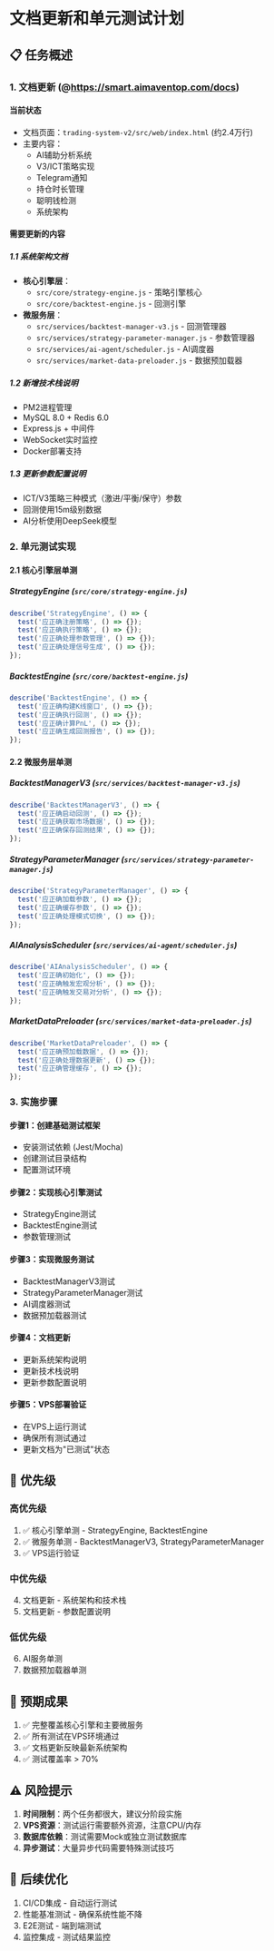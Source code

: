 # 文档更新和单元测试计划

## 📋 任务概述

### 1. 文档更新 (@https://smart.aimaventop.com/docs)

#### 当前状态
- 文档页面：`trading-system-v2/src/web/index.html` (约2.4万行)
- 主要内容：
  - AI辅助分析系统
  - V3/ICT策略实现
  - Telegram通知
  - 持仓时长管理
  - 聪明钱检测
  - 系统架构

#### 需要更新的内容

##### 1.1 系统架构文档
- **核心引擎层**：
  - `src/core/strategy-engine.js` - 策略引擎核心
  - `src/core/backtest-engine.js` - 回测引擎
- **微服务层**：
  - `src/services/backtest-manager-v3.js` - 回测管理器
  - `src/services/strategy-parameter-manager.js` - 参数管理器
  - `src/services/ai-agent/scheduler.js` - AI调度器
  - `src/services/market-data-preloader.js` - 数据预加载器

##### 1.2 新增技术栈说明
- PM2进程管理
- MySQL 8.0 + Redis 6.0
- Express.js + 中间件
- WebSocket实时监控
- Docker部署支持

##### 1.3 更新参数配置说明
- ICT/V3策略三种模式（激进/平衡/保守）参数
- 回测使用15m级别数据
- AI分析使用DeepSeek模型

### 2. 单元测试实现

#### 2.1 核心引擎层单测

##### StrategyEngine (`src/core/strategy-engine.js`)
```javascript
describe('StrategyEngine', () => {
  test('应正确注册策略', () => {});
  test('应正确执行策略', () => {});
  test('应正确处理参数管理', () => {});
  test('应正确处理信号生成', () => {});
});
```

##### BacktestEngine (`src/core/backtest-engine.js`)
```javascript
describe('BacktestEngine', () => {
  test('应正确构建K线窗口', () => {});
  test('应正确执行回测', () => {});
  test('应正确计算PnL', () => {});
  test('应正确生成回测报告', () => {});
});
```

#### 2.2 微服务层单测

##### BacktestManagerV3 (`src/services/backtest-manager-v3.js`)
```javascript
describe('BacktestManagerV3', () => {
  test('应正确启动回测', () => {});
  test('应正确获取市场数据', () => {});
  test('应正确保存回测结果', () => {});
});
```

##### StrategyParameterManager (`src/services/strategy-parameter-manager.js`)
```javascript
describe('StrategyParameterManager', () => {
  test('应正确加载参数', () => {});
  test('应正确缓存参数', () => {});
  test('应正确处理模式切换', () => {});
});
```

##### AIAnalysisScheduler (`src/services/ai-agent/scheduler.js`)
```javascript
describe('AIAnalysisScheduler', () => {
  test('应正确初始化', () => {});
  test('应正确触发宏观分析', () => {});
  test('应正确触发交易对分析', () => {});
});
```

##### MarketDataPreloader (`src/services/market-data-preloader.js`)
```javascript
describe('MarketDataPreloader', () => {
  test('应正确预加载数据', () => {});
  test('应正确处理数据更新', () => {});
  test('应正确管理缓存', () => {});
});
```

### 3. 实施步骤

#### 步骤1：创建基础测试框架
- 安装测试依赖 (Jest/Mocha)
- 创建测试目录结构
- 配置测试环境

#### 步骤2：实现核心引擎测试
- StrategyEngine测试
- BacktestEngine测试
- 参数管理测试

#### 步骤3：实现微服务测试
- BacktestManagerV3测试
- StrategyParameterManager测试
- AI调度器测试
- 数据预加载器测试

#### 步骤4：文档更新
- 更新系统架构说明
- 更新技术栈说明
- 更新参数配置说明

#### 步骤5：VPS部署验证
- 在VPS上运行测试
- 确保所有测试通过
- 更新文档为"已测试"状态

## 🎯 优先级

### 高优先级
1. ✅ 核心引擎单测 - StrategyEngine, BacktestEngine
2. ✅ 微服务单测 - BacktestManagerV3, StrategyParameterManager
3. ✅ VPS运行验证

### 中优先级
4. 文档更新 - 系统架构和技术栈
5. 文档更新 - 参数配置说明

### 低优先级
6. AI服务单测
7. 数据预加载器单测

## 📝 预期成果

1. ✅ 完整覆盖核心引擎和主要微服务
2. ✅ 所有测试在VPS环境通过
3. ✅ 文档更新反映最新系统架构
4. ✅ 测试覆盖率 > 70%

## ⚠️ 风险提示

1. **时间限制**：两个任务都很大，建议分阶段实施
2. **VPS资源**：测试运行需要额外资源，注意CPU/内存
3. **数据库依赖**：测试需要Mock或独立测试数据库
4. **异步测试**：大量异步代码需要特殊测试技巧

## 🚀 后续优化

1. CI/CD集成 - 自动运行测试
2. 性能基准测试 - 确保系统性能不降
3. E2E测试 - 端到端测试
4. 监控集成 - 测试结果监控


